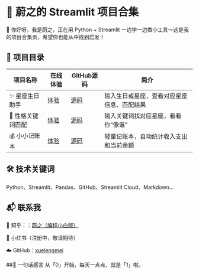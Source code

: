 # 🌟 蔚之的 Streamlit 项目合集


👋 你好呀，我是蔚之，正在用 Python + Streamlit 一边学一边做小工具～这是我的项目合集页，希望你也能从中找到启发！


## 🧭 项目目录

 | 项目名称 | 在线体验 | GitHub源码 | 简介 |
 |----------|-----------|-------------|------|
 |✨ 星座生日助手  |	   [体验](https://star-sign-apper-avt8eedi7zvixprfee3ujz.streamlit.app/)	     |    [源码](https://github.com/xuelengmei/star-sign-helper)      |   输入生日或星座，查看对应星座信息、匹配结果
 |🧠 性格关键词匹配 |   [体验](https://zodiac-keyword-matcher-6nuauhueclxrcrhakn2yjz.streamlit.app/)	 |   [源码](https://github.com/xuelengmei/zodiac-keyword-matcher) |	  输入关键词找对应星座，看看你“像谁”
 |💰 小小记账本    |    [体验](https://simple-expense-tracker-ighvertj3gb9s6ubeuj96h.streamlit.app/)	 |  [源码](https://github.com/xuelengmei/simple-expense-tracker)  |   轻量记账本，自动统计收入支出和当前余额


## 🛠 技术关键词  
Python、Streamlit、Pandas、GitHub、Streamlit Cloud、Markdown...


## 📬 联系我 

💬 知乎：：[蔚之（编程小白版）](https://github.com/xuelengmei/zodiac-keyword-matcher)

🎀 小红书（注册中，敬请期待）

☁️ GitHub：[xuelengmei](https://github.com/xuelengmei)

##🐣 一句话感言
从「0」开始，每天一点点，就是「1」啦。


